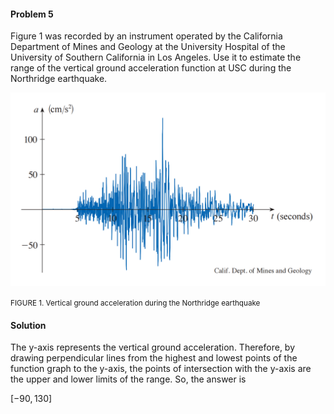 <div class="alert alert-warning" role="alert">
<h4 class="alert-heading">Problem 5</h4>

Figure 1 was recorded by an instrument operated by the California Department of Mines and Geology at 
the University Hospital of the University of Southern California in Los Angeles. Use it to estimate the range of the vertical ground acceleration function at USC during the Northridge earthquake.

</div>

![](_media/fig3.png ':size=60% :class=img-center')
<p class="text-center"><small>FIGURE 1. Vertical ground acceleration during the Northridge earthquake</small></p>

<div class="alert alert-success" role="alert">
<h4 class="alert-heading">Solution</h4>

The y-axis represents the vertical ground acceleration. Therefore, by drawing perpendicular lines from the highest and lowest points of the function graph to the y-axis, the points of intersection with the y-axis are the upper and lower limits of the range. So, the answer is

$[-90, 130]$

</div>
